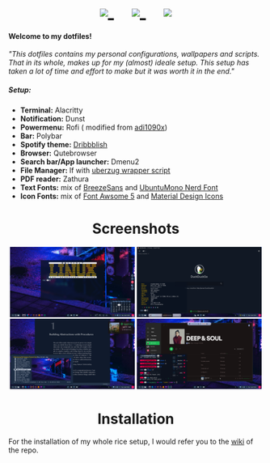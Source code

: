 <p align="center">
<span style="font-size:3em;">
    <a href="https://github.com/SwiftyChicken/dotfiles/wiki?raw=true">
    <img style="height: 51px; width: auto" src="https://github.com/SwiftyChicken/dotfiles/blob/master/Pictures/ReadMe/Wiki.png?raw=true" />
    </a>
	&nbsp;&nbsp;
   <a href="https://github.com/SwiftyChicken/dotfiles/wiki/Extra:-Gallery">
   <img style="height: 50px; width: auto" src="https://github.com/SwiftyChicken/dotfiles/blob/master/Pictures/ReadMe/Gallery.png?raw=true" />
   </a>
	&nbsp;&nbsp;
  <a href="https://github.com/SwiftyChicken/dotfiles/wiki#installation">
  <img style="height: 50px; width: auto" src="https://github.com/SwiftyChicken/dotfiles/blob/master/Pictures/ReadMe/Guide.png?raw=true" />
  </a>
</span>
</p>
 
#### Welcome to my dotfiles!
 <i>"This dotfiles contains my personal configurations, wallpapers and scripts.
 That in its whole, makes up for my (almost) ideale setup.
 This setup has taken a lot of time and effort to make but it was worth it in the end."</i>  

##### Setup:
* **Terminal:** Alacritty
* **Notification:** Dunst
* **Powermenu:** Rofi ( modified from [adi1090x](https://github.com/adi1090x/rofi))
* **Bar:** Polybar
* **Spotify theme:** [Dribbblish](https://github.com/morpheusthewhite/spicetify-themes/tree/master/Dribbblish)
* **Browser:** Qutebrowser
* **Search bar/App launcher:** Dmenu2
* **File Manager:** lf with [uberzug wrapper script](https://github.com/slavistan/lf-gadgets/tree/master/lf-ueberzug)
* **PDF reader:** Zathura
* **Text Fonts:** mix of [BreezeSans](https://developer.tizen.org/design/platform/styles/typography) and [UbuntuMono Nerd Font](https://www.nerdfonts.com/)
* **Icon Fonts:** mix of [Font Awsome 5](https://fontawesome.com/how-to-use/on-the-desktop/setup/getting-started) and [Material Design Icons](https://github.com/Templarian/MaterialDesign-Font)

# <center>Screenshots</center>
<p align="center">
  <img width="49%" src="https://github.com/SwiftyChicken/dotfiles/blob/master/Pictures/ReadMe/Screenshot-update_1.png?raw=true" />
  <img width="49%" src="https://github.com/SwiftyChicken/dotfiles/blob/master/Pictures/ReadMe/Screenshot-update_2.png?raw=true" />
  <img width="49%" src="https://github.com/SwiftyChicken/dotfiles/blob/master/Pictures/ReadMe/Screenshot-update_3.png?raw=true" />
  <img width="49%" src="https://github.com/SwiftyChicken/dotfiles/blob/master/Pictures/ReadMe/Screenshot-update_4.png?raw=true" />
</p>

# <center>Installation</center>
For the installation of my whole rice setup,
I would refer you to the [wiki](https://github.com/SwiftyChicken/dotfiles/wiki#installation) of the repo.
